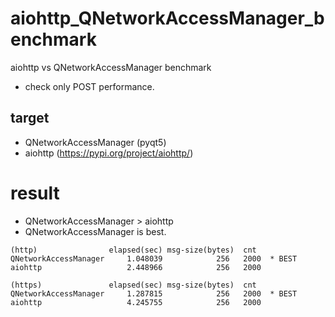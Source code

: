 # aiohttp_QNetworkAccessManager_benchmark
aiohttp vs QNetworkAccessManager benchmark
- check only POST performance.

## target
- QNetworkAccessManager (pyqt5)
- aiohttp (https://pypi.org/project/aiohttp/)

# result 
- QNetworkAccessManager > aiohttp
- QNetworkAccessManager is best.

```             
(http)                elapsed(sec) msg-size(bytes)  cnt  
QNetworkAccessManager     1.048039            256   2000  * BEST
aiohttp                   2.448966            256   2000  

(https)               elapsed(sec) msg-size(bytes)  cnt  
QNetworkAccessManager     1.287815            256   2000  * BEST
aiohttp                   4.245755            256   2000
```

